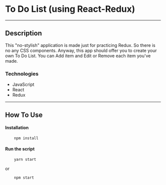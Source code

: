 # To Do List (using React-Redux)

---

## Description

This "no-stylish" application is made just for practicing Redux. So there is no any CSS components. Anyway, this app should offer you to create your own To Do List. You can Add item and Edit or Remove each item you've made.

### Technologies

- JavaScript
- React
- Redux

---

## How To Use

#### Installation

```
    npm install
```

#### Run the script

```
    yarn start
```

or

```
    npm start
```
